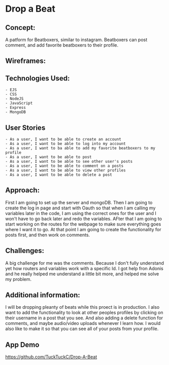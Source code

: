 # Drop a Beat

## Concept: 
A patform for Beatboxers, similar to instagram. Beatboxers can post comment, and add favorite beatboxers to their profile.

## Wireframes:

## Technologies Used:
    - EJS
    - CSS 
    - NodeJS 
    - JavaScript
    - Express
    - MongoDB

## User Stories
    - As a user, I want to be able to create an account
    - As a user, I want to be able to log into my account
    - As a user, I want to ba able to add my favorite beatboxers to my profile
    - As a user, I want to be able to post
    - As a user, I want to be able to see other user's posts
    - As a user, I want to be able to comment on a posts
    - As a user, I want to be able to view other profiles
    - As a user, I want to be able to delete a post

## Approach: 
First I am going to set up the server and mongoDB. Then I am going to create the log in page and start with Oauth so that when I am calling my variables later in the code, I am using the correct ones for the user and I won't have to go back later and redo the variables. AFter that I am going to start working on the routes for the webpage to make sure everything goes where I want it to go. At that point I am going to create the functionality for posts first, and then work on comments.

## Challenges: 
A big challenge for me was the comments. Because I don't fully understand yet how routers and variables work with a specific Id. I got help fron Adonis and he really helped me understand a little bit more, and helped me solve my problem.

## Additional information:
I will be dropping pleanty of beats while this proect is in production.
I also want to add the functionality to look at other peoples profiles by clicking on their username in a post that you see. And also adding a delete function for comments, and maybe audio/video uploads whenever I learn how. I would also like to make it so that you can see all of your posts from your profile.

## App Demo 
https://github.com/TuckTuckC/Drop-A-Beat